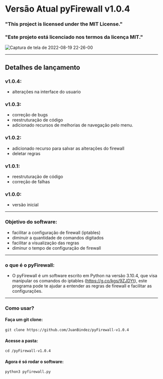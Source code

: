 # Versão Atual pyFirewall v1.0.4

### "This project is licensed under the MIT License."

### "Este projeto está licenciado nos termos da licença MIT."

![Captura de tela de 2022-08-19 22-26-00](https://user-images.githubusercontent.com/79322362/185724012-c2281d10-2e87-4816-8a16-76562b5b418f.png)

----------

##                           Detalhes de lançamento


### v1.0.4:

- alterações na interface do usuario

### v1.0.3:

- correção de bugs
- reestruturação de código
- adicionado recursos de melhorias de navegação pelo menu.

### v1.0.2:

- adicionado recurso para salvar as alterações do firewall
- deletar regras

### v1.0.1:

- reestruturação de código 
- correção de falhas

### v1.0.0:

- versão inicial 
----------
### Objetivo do software:

- facilitar a configuração de firewall (iptables)
- diminuir a quantidade de comandos digitados
- facilitar a visualização das regras
- diminur o tempo de configuração de firewall
----------
### o que é o pyFirewall:

- O pyFirewall é um software escrito em Python na versão 3.10.4, que visa manipular os comandos do iptables (https://g.co/kgs/9ZJDYt), este programa pode te  ajudar a entender as regras de firewall e facilitar as configurações.
----------
### Como usar?

#### Faça um git clone:

    git clone https://github.com/JuanBindez/pyFirewall-v1.0.4
    
#### Acesse a pasta:

    cd /pyFirewall-v1.0.4
#### Agora é só rodar o software:

    python3 pyfirewall.py
